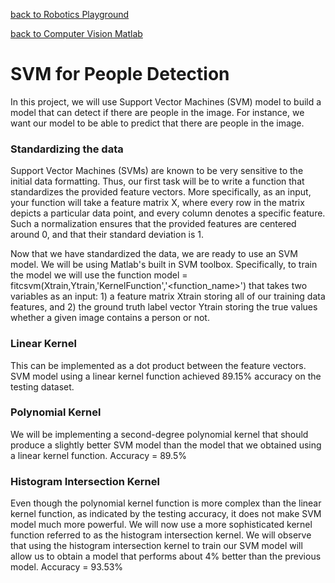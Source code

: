 [back to Robotics Playground](https://github.com/sandeepgogadi/Robotics-Playground)

[back to Computer Vision Matlab](https://github.com/sandeepgogadi/Computer-Vision-Matlab)


# SVM for People Detection

In this project, we will use Support Vector Machines (SVM) model to build a model that can detect if there are people in the image. For instance, we want our model to be able to predict that there are people in the image.

### Standardizing the data

Support Vector Machines (SVMs) are known to be very sensitive to the initial data formatting. Thus, our first task will be to write a function that standardizes the provided feature vectors. More specifically, as an input, your function will take a feature matrix X, where every row in the matrix depicts a particular data point, and every column denotes a specific feature. Such a normalization ensures that the provided features are centered around 0, and that their standard deviation is 1.

Now that we have standardized the data, we are ready to use an SVM model. We will be using Matlab's built in SVM toolbox. Specifically, to train the model we will use the function model = fitcsvm(Xtrain,Ytrain,'KernelFunction','<function_name>') that takes two variables as an input: 1) a feature matrix Xtrain storing all of our training data features, and 2) the ground truth label vector Ytrain storing the true values whether a given image contains a person or not.

### Linear Kernel

This can be implemented as a dot product between the feature vectors.
SVM model using a linear kernel function achieved 89.15% accuracy on the testing dataset.

### Polynomial Kernel

We will be implementing a second-degree polynomial kernel that should produce a slightly better SVM model than the model that we obtained using a linear kernel function.
Accuracy = 89.5%

### Histogram Intersection Kernel

Even though the polynomial kernel function is more complex than the linear kernel function, as indicated by the testing accuracy, it does not make SVM model much more powerful. We will now use a more sophisticated kernel function referred to as the histogram intersection kernel. We will observe that using the histogram intersection kernel to train our SVM model will allow us to obtain a model that performs about 4% better than the previous model.
Accuracy = 93.53%
